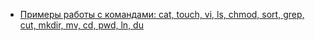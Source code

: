 - [Примеры работы с командами: cat, touch, vi, ls, chmod, sort, grep, cut, mkdir, mv, cd, pwd, ln, du](cat-touch-vi-ls-chmod-sort-grep-cut-mkdir-mv-cd-pwd-ln-du/)

